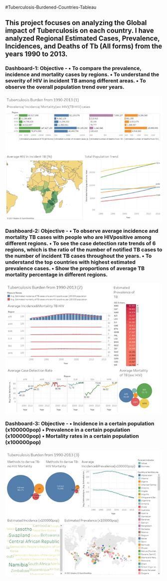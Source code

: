 #Tuberculosis-Burdened-Countries-Tableau

<h2> This project focuses on analyzing the Global impact of Tuberculosis on each country. I have analyzed Regional Estimated Cases, Prevalence, Incidences, and Deaths of Tb (All forms) from the years 1990 to 2013.</h2>

<h3>Dashboard-1: Objective -
•	To compare the prevalence, incidence and mortality cases by regions.
•	To understand the severity of HIV in incident TB among different areas. • To observe the overall population trend over years.

![image](https://github.com/priyankac15/Global-Tuberculosis-Analysis-Dashboards/blob/main/Tb_Burden_1.png)

Dashboard-2: Objective -
•	To observe average incidence and mortality TB cases with people who are HIVpositive among different regions.
•	To see the case detection rate trends of 6 regions, which is the ratio of the number of notified TB cases to the number of incident TB cases throughout the years.
•	To understand the top countries with highest estimated prevalence cases.
•	Show the proportions of average TB mortality percentage in different regions.

![image](https://github.com/priyankac15/Global-Tuberculosis-Analysis-Dashboards/blob/main/Tb_Burden_2.png)

Dashboard-3: Objective -
• Incidence in a certain population (x100000pop)
• Prevalence in a certain population (x100000pop)
• Mortality rates in a certain population (x100000pop)

![image](https://github.com/priyankac15/Global-Tuberculosis-Analysis-Dashboards/blob/main/Tb_Burden_3.png)
</h3>
